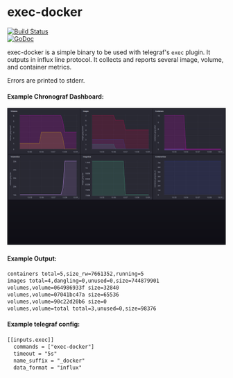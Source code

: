# exec-docker
[![Build Status](https://travis-ci.org/wenvlem/exec-docker.svg?branch=master)](https://travis-ci.org/wenvlem/exec-docker)  
[![GoDoc](https://godoc.org/github.com/nanopack/portal?status.svg)](https://godoc.org/github.com/wenvlem/exec-docker)

exec-docker is a simple binary to be used with telegraf's `exec` plugin. It outputs in influx line protocol. It collects and reports several image, volume, and container metrics.

Errors are printed to stderr.

#### Example Chronograf Dashboard:
![chronograf](assets/chron.png?raw=true "chronograf")

#### Example Output:
```
containers total=5,size_rw=7661352,running=5
images total=4,dangling=0,unused=0,size=744879901
volumes,volume=064986933f size=32840
volumes,volume=07041bc47a size=65536
volumes,volume=90c22d20b6 size=0
volumes,volume=total total=3,unused=0,size=98376
```

#### Example telegraf config:
```
[[inputs.exec]]
  commands = ["exec-docker"]
  timeout = "5s"
  name_suffix = "_docker"
  data_format = "influx"
```
